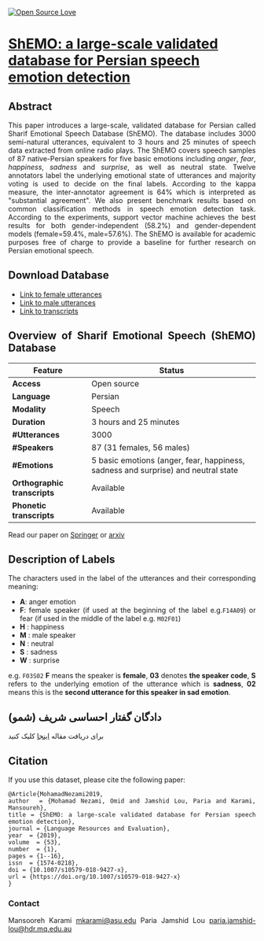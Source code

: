[![Open Source Love](https://badges.frapsoft.com/os/v1/open-source.png?v=103)](https://github.com/ellerbrock/open-source-badges/) 

# <a href='https://arxiv.org/pdf/1906.01155.pdf'>ShEMO: a large-scale validated database for Persian speech emotion detection</a><br>

## Abstract
<div align="justify"> This paper introduces a large-scale, validated database for Persian called Sharif Emotional Speech Database (ShEMO). The database includes 3000 semi-natural utterances, equivalent to 3 hours and 25 minutes of speech data extracted from online radio plays. The ShEMO covers speech samples of 87 native-Persian speakers for five basic emotions including <i>anger</i>, <i>fear</i>, <i>happiness</i>, <i>sadness</i> and <i>surprise</i>, as well as neutral state. Twelve annotators label the underlying emotional state of utterances and majority voting is used to decide on the final labels. According to the kappa measure, 
the inter-annotator agreement is 64% which is interpreted as "substantial agreement". We also present benchmark results based on common classification methods in speech emotion detection task. According to the experiments, support vector machine achieves the best results for both gender-independent (58.2%) and gender-dependent models (female=59.4%, male=57.6%). The ShEMO is available for academic purposes free of charge to provide a baseline for further research on Persian emotional speech.

## Download Database
- [Link to female utterances](https://github.com/pariajm/sharif-emotional-speech-database/blob/master/female.zip?raw=true)
- [Link to male utterances](https://github.com/pariajm/sharif-emotional-speech-database/blob/master/male.zip?raw=true)
- [Link to transcripts](https://github.com/pariajm/sharif-emotional-speech-database/blob/master/transcript.zip?raw=true) 

## Overview of Sharif Emotional Speech (ShEMO) Database

 Feature                     | Status   
-------------                | ----------
**Access**                   | Open source
**Language**                 | Persian
**Modality**                 | Speech
**Duration**                 | 3 hours and 25 minutes
**#Utterances**              | 3000
**#Speakers**                | 87 (31 females, 56 males)
**#Emotions**                | 5 basic emotions (anger, fear, happiness, sadness and surprise) and neutral state
**Orthographic transcripts** |  Available
**Phonetic transcripts**     | Available

Read our paper on <a href='https://link.springer.com/article/10.1007/s10579-018-9427-x'>Springer</a> or [arxiv](https://arxiv.org/pdf/1906.01155.pdf)

## Description of Labels
The characters used in the label of the utterances and their corresponding meaning:
- **A**: anger emotion
- **F**: female speaker (if used at the beginning of the label e.g.`F14A09`) or fear (if used in the middle of the label e.g. `M02F01`)
- **H** : happiness
- **M** : male speaker
- **N** : neutral
- **S** : sadness
- **W** : surprise

e.g. `F03S02` **F** means the speaker is **female**, **03** denotes **the speaker code**, **S** refers to the underlying emotion of the utterance which is **sadness**, **02** means this is the **second utterance for this speaker in sad emotion**.

## دادگان گفتار احساسی شریف (شمو) 
برای دریافت مقاله <a href='https://arxiv.org/pdf/1906.01155.pdf'>اینجا</a> کلیک کنید

## Citation
If you use this dataset, please cite the following paper:
~~~~
@Article{MohamadNezami2019,
author  = {Mohamad Nezami, Omid and Jamshid Lou, Paria and Karami, Mansoureh},
title = {ShEMO: a large-scale validated database for Persian speech emotion detection},
journal = {Language Resources and Evaluation},
year  = {2019},
volume  = {53},
number  = {1},
pages = {1--16},
issn  = {1574-0218},
doi = {10.1007/s10579-018-9427-x},
url = {https://doi.org/10.1007/s10579-018-9427-x}
}
~~~~

### Contact
Mansooreh Karami <mkarami@asu.edu>
Paria Jamshid Lou <paria.jamshid-lou@hdr.mq.edu.au>

